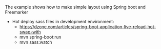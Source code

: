 The example shows how to make simple layout using Spring boot and Freemarker


- Hot deploy sass files in development environment:
    + https://dzone.com/articles/spring-boot-application-live-reload-hot-swap-with
    + mvn spring-boot:run
    + mvn sass:watch
